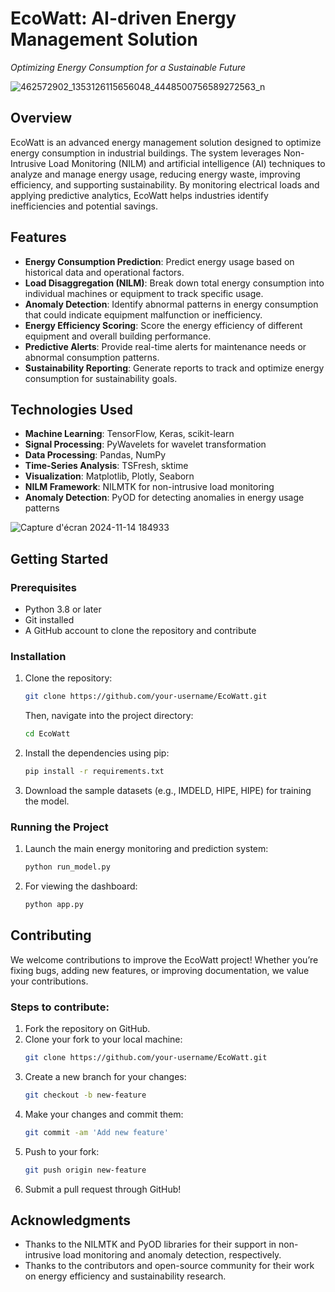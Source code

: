 # EcoWatt: AI-driven Energy Management Solution

*Optimizing Energy Consumption for a Sustainable Future*

![462572902_1353126115656048_4448500756589272563_n](https://github.com/user-attachments/assets/3f675bca-3d46-4c6d-ab17-d55c8bad3065)

## Overview

EcoWatt is an advanced energy management solution designed to optimize energy consumption in industrial buildings. The system leverages Non-Intrusive Load Monitoring (NILM) and artificial intelligence (AI) techniques to analyze and manage energy usage, reducing energy waste, improving efficiency, and supporting sustainability. By monitoring electrical loads and applying predictive analytics, EcoWatt helps industries identify inefficiencies and potential savings.

## Features

- **Energy Consumption Prediction**: Predict energy usage based on historical data and operational factors.
- **Load Disaggregation (NILM)**: Break down total energy consumption into individual machines or equipment to track specific usage.
- **Anomaly Detection**: Identify abnormal patterns in energy consumption that could indicate equipment malfunction or inefficiency.
- **Energy Efficiency Scoring**: Score the energy efficiency of different equipment and overall building performance.
- **Predictive Alerts**: Provide real-time alerts for maintenance needs or abnormal consumption patterns.
- **Sustainability Reporting**: Generate reports to track and optimize energy consumption for sustainability goals.

## Technologies Used

- **Machine Learning**: TensorFlow, Keras, scikit-learn
- **Signal Processing**: PyWavelets for wavelet transformation
- **Data Processing**: Pandas, NumPy
- **Time-Series Analysis**: TSFresh, sktime
- **Visualization**: Matplotlib, Plotly, Seaborn
- **NILM Framework**: NILMTK for non-intrusive load monitoring
- **Anomaly Detection**: PyOD for detecting anomalies in energy usage patterns

![Capture d'écran 2024-11-14 184933](https://github.com/user-attachments/assets/b0dcda10-ea8f-415f-9107-706c88013a5e)

## Getting Started

### Prerequisites

- Python 3.8 or later
- Git installed
- A GitHub account to clone the repository and contribute

### Installation

1. Clone the repository:
    ```bash
    git clone https://github.com/your-username/EcoWatt.git
    ```
    Then, navigate into the project directory:
    ```bash
    cd EcoWatt
    ```

2. Install the dependencies using pip:
    ```bash
    pip install -r requirements.txt
    ```

3. Download the sample datasets (e.g., IMDELD, HIPE, HIPE) for training the model.

### Running the Project

1. Launch the main energy monitoring and prediction system:
    ```bash
    python run_model.py
    ```

2. For viewing the dashboard:
    ```bash
    python app.py
    ```


## Contributing

We welcome contributions to improve the EcoWatt project! Whether you’re fixing bugs, adding new features, or improving documentation, we value your contributions.

### Steps to contribute:

1. Fork the repository on GitHub.
2. Clone your fork to your local machine:
    ```bash
    git clone https://github.com/your-username/EcoWatt.git
    ```
3. Create a new branch for your changes:
    ```bash
    git checkout -b new-feature
    ```
4. Make your changes and commit them:
    ```bash
    git commit -am 'Add new feature'
    ```
5. Push to your fork:
    ```bash
    git push origin new-feature
    ```
6. Submit a pull request through GitHub!


## Acknowledgments

- Thanks to the NILMTK and PyOD libraries for their support in non-intrusive load monitoring and anomaly detection, respectively.
- Thanks to the contributors and open-source community for their work on energy efficiency and sustainability research.
